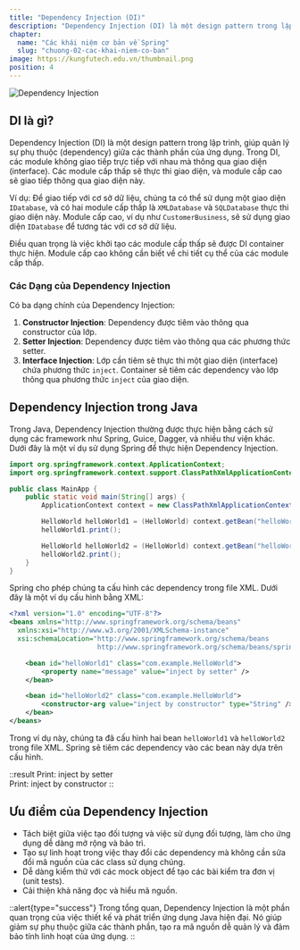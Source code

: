 ```yaml
---
title: "Dependency Injection (DI)"
description: "Dependency Injection (DI) là một design pattern trong lập trình, giúp quản lý sự phụ thuộc (dependency) giữa các thành phần của ứng dụng. Trong DI, các module không giao tiếp trực tiếp với nhau mà thông qua giao diện (interface). Các module cấp thấp sẽ thực thi giao diện, và module cấp cao sẽ giao tiếp thông qua giao diện này"
chapter:
  name: "Các khái niệm cơ bản về Spring"
  slug: "chuong-02-cac-khai-niem-co-ban"
image: https://kungfutech.edu.vn/thumbnail.png
position: 4
---
```


![Dependency Injection](https://github.com/techmely/hoc-lap-trinh/assets/29374426/3bbde695-58c3-472a-a717-201536a42ab3)

## DI là gì?

Dependency Injection (DI) là một design pattern trong lập trình, giúp quản lý sự phụ thuộc (dependency) giữa các thành phần của ứng dụng. Trong DI, các module không giao tiếp trực tiếp với nhau mà thông qua giao diện (interface). Các module cấp thấp sẽ thực thi giao diện, và module cấp cao sẽ giao tiếp thông qua giao diện này.

Ví dụ: Để giao tiếp với cơ sở dữ liệu, chúng ta có thể sử dụng một giao diện `IDatabase`, và có hai module cấp thấp là `XMLDatabase` và `SQLDatabase` thực thi giao diện này. Module cấp cao, ví dụ như `CustomerBusiness`, sẽ sử dụng giao diện `IDatabase` để tương tác với cơ sở dữ liệu.

Điều quan trọng là việc khởi tạo các module cấp thấp sẽ được DI container thực hiện. Module cấp cao không cần biết về chi tiết cụ thể của các module cấp thấp.

### Các Dạng của Dependency Injection

Có ba dạng chính của Dependency Injection:

1. **Constructor Injection**: Dependency được tiêm vào thông qua constructor của lớp.
2. **Setter Injection**: Dependency được tiêm vào thông qua các phương thức setter.
3. **Interface Injection**: Lớp cần tiêm sẽ thực thi một giao diện (interface) chứa phương thức `inject`. Container sẽ tiêm các dependency vào lớp thông qua phương thức `inject` của giao diện.

## Dependency Injection trong Java

Trong Java, Dependency Injection thường được thực hiện bằng cách sử dụng các framework như Spring, Guice, Dagger, và nhiều thư viện khác. Dưới đây là một ví dụ sử dụng Spring để thực hiện Dependency Injection.

```java
import org.springframework.context.ApplicationContext;
import org.springframework.context.support.ClassPathXmlApplicationContext;

public class MainApp {
    public static void main(String[] args) {
        ApplicationContext context = new ClassPathXmlApplicationContext("applicationContext.xml");

        HelloWorld helloWorld1 = (HelloWorld) context.getBean("helloWorld1");
        helloWorld1.print();

        HelloWorld helloWorld2 = (HelloWorld) context.getBean("helloWorld2");
        helloWorld2.print();
    }
}
```

Spring cho phép chúng ta cấu hình các dependency trong file XML. Dưới đây là một ví dụ cấu hình bằng XML:

```xml
<?xml version="1.0" encoding="UTF-8"?>
<beans xmlns="http://www.springframework.org/schema/beans"
  xmlns:xsi="http://www.w3.org/2001/XMLSchema-instance"
  xsi:schemaLocation="http://www.springframework.org/schema/beans
                      http://www.springframework.org/schema/beans/spring-beans-3.0.xsd">

    <bean id="helloWorld1" class="com.example.HelloWorld">
        <property name="message" value="inject by setter" />
    </bean>

    <bean id="helloWorld2" class="com.example.HelloWorld">
        <constructor-arg value="inject by constructor" type="String" />
    </bean>
</beans>
```

Trong ví dụ này, chúng ta đã cấu hình hai bean `helloWorld1` và `helloWorld2` trong file XML. Spring sẽ tiêm các dependency vào các bean này dựa trên cấu hình.

::result
Print: inject by setter</br>
Print: inject by constructor
::

## Ưu điểm của Dependency Injection

- Tách biệt giữa việc tạo đối tượng và việc sử dụng đối tượng, làm cho ứng dụng dễ dàng mở rộng và bảo trì.
- Tạo sự linh hoạt trong việc thay đổi các dependency mà không cần sửa đổi mã nguồn của các class sử dụng chúng.
- Dễ dàng kiểm thử với các mock object để tạo các bài kiểm tra đơn vị (unit tests).
- Cải thiện khả năng đọc và hiểu mã nguồn.

::alert{type="success"}
Trong tổng quan, Dependency Injection là một phần quan trọng của việc thiết kế và phát triển ứng dụng Java hiện đại. Nó giúp giảm sự phụ thuộc giữa các thành phần, tạo ra mã nguồn dễ quản lý và đảm bảo tính linh hoạt của ứng dụng.
::
